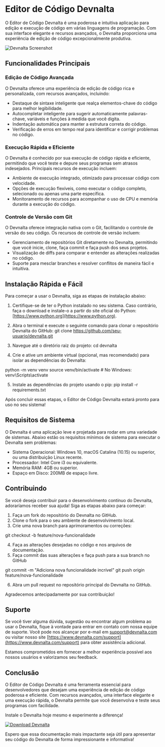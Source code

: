 # Editor de Código Devnalta

O Editor de Código Devnalta é uma poderosa e intuitiva aplicação para edição e execução de código em várias linguagens de programação. Com sua interface elegante e recursos avançados, o Devnalta proporciona uma experiência de edição de código excepcionalmente produtiva.

![Devnalta Screenshot](https://example.com/devnalta-screenshot.png)

## Funcionalidades Principais

### Edição de Código Avançada

O Devnalta oferece uma experiência de edição de código rica e personalizada, com recursos avançados, incluindo:

- Destaque de sintaxe inteligente que realça elementos-chave do código para melhor legibilidade.
- Autocompletar inteligente para sugerir automaticamente palavras-chave, variáveis e funções à medida que você digita.
- Indentação automática para manter a estrutura correta do código.
- Verificação de erros em tempo real para identificar e corrigir problemas no código.

### Execução Rápida e Eficiente

O Devnalta é conhecido por sua execução de código rápida e eficiente, permitindo que você teste e depure seus programas sem atrasos indesejados. Principais recursos de execução incluem:

- Ambiente de execução integrado, otimizado para processar código com velocidade.
- Opções de execução flexíveis, como executar o código completo, selecionado ou apenas uma parte específica.
- Monitoramento de recursos para acompanhar o uso de CPU e memória durante a execução do código.

### Controle de Versão com Git

O Devnalta oferece integração nativa com o Git, facilitando o controle de versão do seu código. Os recursos de controle de versão incluem:

- Gerenciamento de repositórios Git diretamente no Devnalta, permitindo que você inicie, clone, faça commit e faça push dos seus projetos.
- Visualização de diffs para comparar e entender as alterações realizadas no código.
- Suporte para mesclar branches e resolver conflitos de maneira fácil e intuitiva.

## Instalação Rápida e Fácil

Para começar a usar o Devnalta, siga as etapas de instalação abaixo:

1. Certifique-se de ter o Python instalado no seu sistema. Caso contrário, faça o download e instale-o a partir do site oficial do Python: [https://www.python.org](https://www.python.org).
2. Abra o terminal e execute o seguinte comando para clonar o repositório Devnalta do GitHub:
git clone https://github.com/seu-usuario/devnalta.git

3. Navegue até o diretório raiz do projeto:
cd devnalta

4. Crie e ative um ambiente virtual (opcional, mas recomendado) para isolar as dependências do Devnalta:

python -m venv venv
source venv/bin/activate # No Windows: venv\Scripts\activate

5. Instale as dependências do projeto usando o pip:
pip install -r requirements.txt


Após concluir essas etapas, o Editor de Código Devnalta estará pronto para uso no seu sistema!

## Requisitos de Sistema

O Devnalta é uma aplicação leve e projetada para rodar em uma variedade de sistemas. Abaixo estão os requisitos mínimos de sistema para executar o Devnalta sem problemas:

- Sistema Operacional: Windows 10, macOS Catalina (10.15) ou superior, ou uma distribuição Linux recente.
- Processador: Intel Core i3 ou equivalente.
- Memória RAM: 4GB ou superior.
- Espaço em Disco: 200MB de espaço livre.

## Contribuindo

Se você deseja contribuir para o desenvolvimento contínuo do Devnalta, adoraríamos receber sua ajuda! Siga as etapas abaixo para começar:

1. Faça um fork do repositório do Devnalta no GitHub.
2. Clone o fork para o seu ambiente de desenvolvimento local.
3. Crie uma nova branch para aprimoramentos ou correções:

git checkout -b feature/nova-funcionalidade


4. Faça as alterações desejadas no código e nos arquivos de documentação.
5. Faça commit das suas alterações e faça push para a sua branch no GitHub

git commit -m "Adiciona nova funcionalidade incrível"
git push origin feature/nova-funcionalidade



6. Abra um pull request no repositório principal do Devnalta no GitHub.

Agradecemos antecipadamente por sua contribuição!

## Suporte

Se você tiver alguma dúvida, sugestão ou encontrar algum problema ao usar o Devnalta, fique à vontade para entrar em contato com nossa equipe de suporte. Você pode nos alcançar por e-mail em support@devnalta.com ou visitar nosso site [https://www.devnalta.com/support](https://www.devnalta.com/support) para obter assistência adicional.

Estamos comprometidos em fornecer a melhor experiência possível aos nossos usuários e valorizamos seu feedback.

## Conclusão

O Editor de Código Devnalta é uma ferramenta essencial para desenvolvedores que desejam uma experiência de edição de código poderosa e eficiente. Com recursos avançados, uma interface elegante e uma execução rápida, o Devnalta permite que você desenvolva e teste seus programas com facilidade.

Instale o Devnalta hoje mesmo e experimente a diferença!

[![Download Devnalta](https://example.com/devnalta-download-button.png)](https://www.devnalta.com/download)

Espero que essa documentação mais impactante seja útil para apresentar seu código do Devnalta de forma impressionante e informativa!
